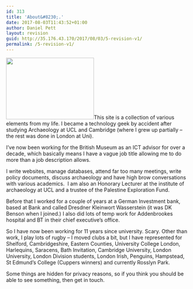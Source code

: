 ```yaml
---
id: 313
title: 'About&#8230;.'
date: 2017-08-03T11:43:52+01:00
author: Daniel Pett
layout: revision
guid: http://35.176.43.170/2017/08/03/5-revision-v1/
permalink: /5-revision-v1/
---
```

<img class="alignright" alt="" src="http://farm4.static.flickr.com/3409/4638746410_0ebc56ae18_m.jpg" width="240" height="168" />This site is a collection of various elements from my life. I became a technology geek by accident after studying Archaeology at UCL and Cambridge (where I grew up partially &#8211; the rest was done in London at Uni).

I&#8217;ve now been working for the British Museum as an ICT advisor for over a decade, which basically means I have a vague job title allowing me to do more than a job description allows.

I write websites, manage databases, attend far too many meetings, write policy documents, discuss archaeology and have high brow conversations with various academics.  I am also an Honorary Lecturer at the institute of archaeology at UCL and a trustee of the Palestine Exploration Fund.

Before that I worked for a couple of years at a German Investment bank, based at Bank and called Dresdner Kleinwort Wasserstein (it was DK Benson when I joined.) I also did lots of temp work for Addenbrookes hospital and BT in their chief executive&#8217;s office.

So I have now been working for 11 years since university. Scary. Other than work, I play lots of rugby &#8211; I moved clubs a bit, but I have represented for Shelford, Cambridgeshire, Eastern Counties, University College London, Harlequins, Saracens, Bath Invitation, Cambridge University, London University, London Division students, London Irish, Penguins, Hampstead, St Edmund&#8217;s College (Cuppers winners) and currently Rosslyn Park.

Some things are hidden for privacy reasons, so if you think you should be able to see something, then get in touch.